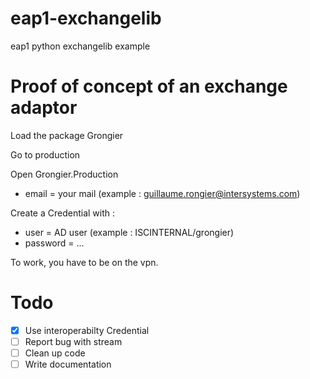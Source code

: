 # eap1-exchangelib
eap1 python exchangelib example

# Proof of concept of an exchange adaptor

Load the package Grongier

Go to production

Open Grongier.Production

- email = your mail (example : guillaume.rongier@intersystems.com)

Create a Credential with :
- user = AD user (example : ISCINTERNAL/grongier)
- password = ...

To work, you have to be on the vpn.

# Todo 

- [x] Use interoperabilty Credential
- [ ] Report bug with stream
- [ ] Clean up code
- [ ] Write documentation
